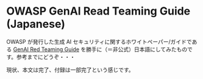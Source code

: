 # OWASP GenAI Read Teaming Guide (Japanese)

OWASP が発行した生成 AI セキュリティに関するホワイトペーパー/ガイドである [GenAI Red Teaming Guide](https://genai.owasp.org/resource/genai-red-teaming-guide/) を勝手に（＝非公式）日本語にしてみたものです。参考までにどうぞ・・・

現状、本文は完了、付録は一部完了という感じです。

